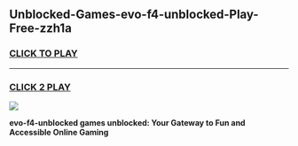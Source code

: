 
## Unblocked-Games-evo-f4-unblocked-Play-Free-zzh1a
<h3>
<a href="https://premium76.site?title=evo-f4-unblocked&ref=20M">CLICK TO PLAY</a></h3>
<hr>

<h3>
<a href="https://premium76.site?title=evo-f4-unblocked&ref=20M">CLICK 2 PLAY</a>
  
</h3>

<a href="https://premium76.site?title=evo-f4-unblocked&ref=19M"><img src="https://clearcache.store/games.png"></a>


**evo-f4-unblocked games unblocked: Your Gateway to Fun and Accessible Online Gaming**
